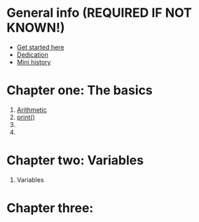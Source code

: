 # General info (REQUIRED IF NOT KNOWN!)
- [Get started here](getstarted.md)
- [Dedication](dedication.md)
- [Mini history](foreward.md)
# Chapter one: The basics
1. [Arithmetic](arithmetic.md)
1. [print()](print.md)
1. 
1. 

# Chapter two: Variables
1. Variables

# Chapter three: 